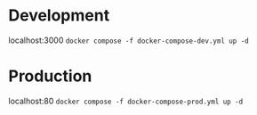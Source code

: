 # Development
localhost:3000
`docker compose -f docker-compose-dev.yml up -d `
# Production
localhost:80
`docker compose -f docker-compose-prod.yml up -d `
